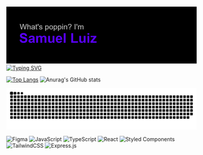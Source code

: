 ![Samuel](https://github.com/samluiz/samluiz/blob/main/header.png)
[![Typing SVG](https://readme-typing-svg.herokuapp.com?font=&duration=7000&color=CC5CF7&background=FFFFFF00&lines=I'm+a+Front+End+Developer%2C+lets+link)](https://git.io/typing-svg)

[![Top Langs](https://github-readme-stats.vercel.app/api/top-langs/?username=samluiz&theme=ocean_dark)](https://github.com/samluiz/github-readme-stats)
![Anurag's GitHub stats](https://github-readme-stats.vercel.app/api?username=samluiz&show_icons=true)

![GitHub Snake dark](https://github.com/samluiz/samluiz/blob/output/github-contribution-grid-snake-dark.svg)

![Figma](https://img.shields.io/badge/figma-%23F24E1E.svg?style=for-the-badge&logo=figma&logoColor=white)
![JavaScript](https://img.shields.io/badge/javascript-%23323330.svg?style=for-the-badge&logo=javascript&logoColor=%23F7DF1E)
![TypeScript](https://img.shields.io/badge/typescript-%23007ACC.svg?style=for-the-badge&logo=typescript&logoColor=white)
![React](https://img.shields.io/badge/react-%2320232a.svg?style=for-the-badge&logo=react&logoColor=%2361DAFB)
![Styled Components](https://img.shields.io/badge/styled--components-DB7093?style=for-the-badge&logo=styled-components&logoColor=white)
![TailwindCSS](https://img.shields.io/badge/tailwindcss-%2338B2AC.svg?style=for-the-badge&logo=tailwind-css&logoColor=white)
![Express.js](https://img.shields.io/badge/express.js-%23404d59.svg?style=for-the-badge&logo=express&logoColor=%2361DAFB)
